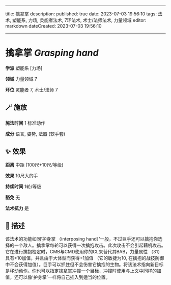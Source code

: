 
---
title: 擒拿掌
description: 
published: true
date: 2023-07-03 19:56:10
tags: 法术, 塑能系, 力场, 灵能者法术, 7环法术, 术士/法师法术, 力量领域
editor: markdown
dateCreated: 2023-07-03 19:56:10

---

# **擒拿掌** *Grasping hand*

**学派** 塑能系 \[力场\] 

**领域** 力量领域 7

**环位** 灵能者 7, 术士/法师 7

## 🪄 施放

**施法时间** 1 标准动作

**成分** 语言, 姿势, 法器 (软手套)

## ✨ 效果  

**距离** 中距 (100尺+10尺/等级) 

**效果** 10尺大的手 

**持续时间** 1轮/等级 

**豁免** 无

**法术抗力** 是

## 📖 描述

该法术的功能如同‘护身掌 （interposing hand）’一般，不过巨手还可以擒抱你选择的一个敌人。擒拿掌每轮可以获得一次擒抱攻击。此次攻击不会引起藉机攻击。它在进行擒抱检定时，CMB与CMD使用你的CL来替代其BAB，力量属性 （31） 具有+10加值，并且由于大体型而获得+1加值 （它的敏捷为10, 在擒抱的战技防御中不会获得加值）。巨手可以抓住但不会伤害它擒抱的生物。将该法术指向新目标是移动动作。你也可以指定擒拿掌冲撞一个目标，冲撞时使用与上文中同样的加值，还可以像‘护身掌’一样将自己插入到适当的位置。
    